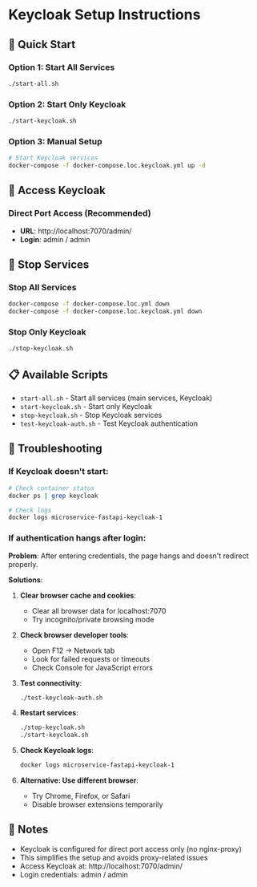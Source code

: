 # Keycloak Setup Instructions

## 🚀 Quick Start

### Option 1: Start All Services
```bash
./start-all.sh
```

### Option 2: Start Only Keycloak
```bash
./start-keycloak.sh
```

### Option 3: Manual Setup
```bash
# Start Keycloak services
docker-compose -f docker-compose.loc.keycloak.yml up -d
```

## 🔐 Access Keycloak

### Direct Port Access (Recommended)
- **URL**: http://localhost:7070/admin/
- **Login**: admin / admin

## 🛑 Stop Services

### Stop All Services
```bash
docker-compose -f docker-compose.loc.yml down
docker-compose -f docker-compose.loc.keycloak.yml down
```

### Stop Only Keycloak
```bash
./stop-keycloak.sh
```

## 📋 Available Scripts

- `start-all.sh` - Start all services (main services, Keycloak)
- `start-keycloak.sh` - Start only Keycloak
- `stop-keycloak.sh` - Stop Keycloak services
- `test-keycloak-auth.sh` - Test Keycloak authentication

## 🔧 Troubleshooting

### If Keycloak doesn't start:
```bash
# Check container status
docker ps | grep keycloak

# Check logs
docker logs microservice-fastapi-keycloak-1
```

### If authentication hangs after login:

**Problem**: After entering credentials, the page hangs and doesn't redirect properly.

**Solutions**:

1. **Clear browser cache and cookies**:
   - Clear all browser data for localhost:7070
   - Try incognito/private browsing mode

2. **Check browser developer tools**:
   - Open F12 → Network tab
   - Look for failed requests or timeouts
   - Check Console for JavaScript errors

3. **Test connectivity**:
   ```bash
   ./test-keycloak-auth.sh
   ```

4. **Restart services**:
   ```bash
   ./stop-keycloak.sh
   ./start-keycloak.sh
   ```

5. **Check Keycloak logs**:
   ```bash
   docker logs microservice-fastapi-keycloak-1
   ```

6. **Alternative: Use different browser**:
   - Try Chrome, Firefox, or Safari
   - Disable browser extensions temporarily

## 📝 Notes

- Keycloak is configured for direct port access only (no nginx-proxy)
- This simplifies the setup and avoids proxy-related issues
- Access Keycloak at: http://localhost:7070/admin/
- Login credentials: admin / admin
